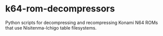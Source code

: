 # k64-rom-decompressors
Python scripts for decompressing and recompressing Konami N64 ROMs that use Nisitenma-Ichigo table filesystems.
